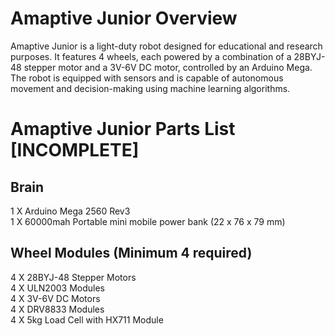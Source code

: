 # Amaptive Junior Overview
Amaptive Junior is a light-duty robot designed for educational and research purposes. It features 4 wheels, each powered by a combination of a 28BYJ-48 stepper motor and a 3V-6V DC motor, controlled by an Arduino Mega. The robot is equipped with sensors and is capable of autonomous movement and decision-making using machine learning algorithms.

# Amaptive Junior Parts List [INCOMPLETE]

## Brain

 1  X  Arduino Mega 2560 Rev3
 <br />
 1 X 60000mah Portable mini mobile power bank (22 x 76 x 79 mm)
 <br />

## Wheel Modules (Minimum 4 required)

 4  X  28BYJ-48 Stepper Motors
 <br />
 4  X  ULN2003 Modules
 <br />
 4  X  3V-6V DC Motors
 <br />
 4  X  DRV8833 Modules
 <br />
 4  X  5kg Load Cell with HX711 Module
 <br />
 
